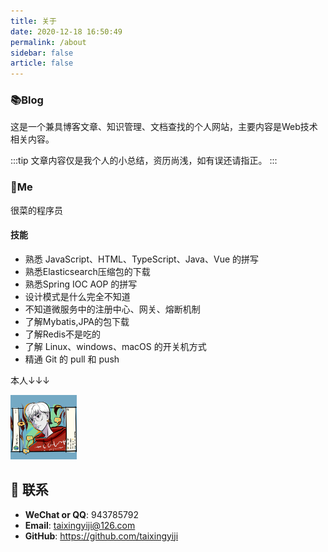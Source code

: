 ```yaml
---
title: 关于
date: 2020-12-18 16:50:49
permalink: /about
sidebar: false
article: false
---
```


### 📚Blog
这是一个兼具博客文章、知识管理、文档查找的个人网站，主要内容是Web技术相关内容。

:::tip
文章内容仅是我个人的小总结，资历尚浅，如有误还请指正。
:::

### 🐼Me
很菜的程序员



#### 技能

* 熟悉 JavaScript、HTML、TypeScript、Java、Vue 的拼写
* 熟悉Elasticsearch压缩包的下载
* 熟悉Spring IOC AOP 的拼写
* 设计模式是什么完全不知道
* 不知道微服务中的注册中心、网关、熔断机制
* 了解Mybatis,JPA的包下载
* 了解Redis不是吃的
* 了解 Linux、windows、macOS 的开关机方式
* 精通 Git 的 pull 和 push

本人↓↓↓

<img src='/img/blog/20210120171801.png' alt='本人照片' style="width:106px;">

## :email: 联系

- **WeChat or QQ**: <a :href="qqUrl" class='qq'>943785792</a>
- **Email**:  <a href="mailto:taixingyiji@126.com">taixingyiji@126.com</a>
- **GitHub**: <https://github.com/taixingyiji>


<script>
  export default {
    data(){
      return {
        qqUrl: 'tencent://message/?uin=943785792&Site=&Menu=yes'
      }
    },
    mounted(){
      const flag =  navigator.userAgent.match(/(phone|pad|pod|iPhone|iPod|ios|iPad|Android|Mobile|BlackBerry|IEMobile|MQQBrowser|JUC|Fennec|wOSBrowser|BrowserNG|WebOS|Symbian|Windows Phone)/i);
      if(flag){
        this.qqUrl = 'mqqwpa://im/chat?chat_type=wpa&uin=943785792&version=1&src_type=web&web_src=oicqzone.com'
      }
    }
  }
</script>
